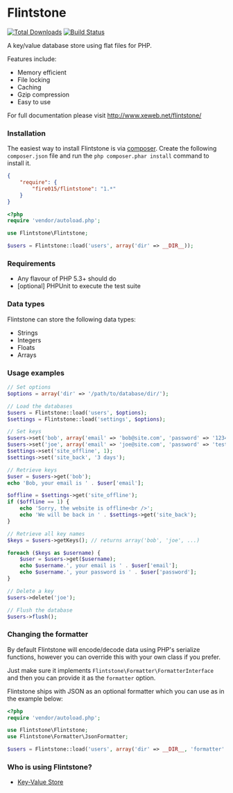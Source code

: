 Flintstone
==========

[![Total Downloads](https://img.shields.io/packagist/dm/fire015/flintstone.svg)](https://packagist.org/packages/fire015/flintstone)
[![Build Status](https://travis-ci.org/fire015/flintstone.svg?branch=master)](https://travis-ci.org/fire015/flintstone)

A key/value database store using flat files for PHP.

Features include:

* Memory efficient
* File locking
* Caching
* Gzip compression
* Easy to use

For full documentation please visit http://www.xeweb.net/flintstone/

### Installation

The easiest way to install Flintstone is via [composer](http://getcomposer.org/). Create the following `composer.json` file and run the `php composer.phar install` command to install it.

```json
{
    "require": {
        "fire015/flintstone": "1.*"
    }
}
```

```php
<?php
require 'vendor/autoload.php';

use Flintstone\Flintstone;

$users = Flintstone::load('users', array('dir' => __DIR__));
```

### Requirements

- Any flavour of PHP 5.3+ should do
- [optional] PHPUnit to execute the test suite

### Data types

Flintstone can store the following data types:

* Strings
* Integers
* Floats
* Arrays

### Usage examples

```php
// Set options
$options = array('dir' => '/path/to/database/dir/');

// Load the databases
$users = Flintstone::load('users', $options);
$settings = Flintstone::load('settings', $options);

// Set keys
$users->set('bob', array('email' => 'bob@site.com', 'password' => '123456'));
$users->set('joe', array('email' => 'joe@site.com', 'password' => 'test'));
$settings->set('site_offline', 1);
$settings->set('site_back', '3 days');

// Retrieve keys
$user = $users->get('bob');
echo 'Bob, your email is ' . $user['email'];

$offline = $settings->get('site_offline');
if ($offline == 1) {
	echo 'Sorry, the website is offline<br />';
	echo 'We will be back in ' . $settings->get('site_back');
}

// Retrieve all key names
$keys = $users->getKeys(); // returns array('bob', 'joe', ...)

foreach ($keys as $username) {
	$user = $users->get($username);
	echo $username.', your email is ' . $user['email'];
	echo $username.', your password is ' . $user['password'];
}

// Delete a key
$users->delete('joe');

// Flush the database
$users->flush();
```

### Changing the formatter
By default Flintstone will encode/decode data using PHP's serialize functions, however you can override this with your own class if you prefer.

Just make sure it implements `Flintstone\Formatter\FormatterInterface` and then you can provide it as the `formatter` option.

Flintstone ships with JSON as an optional formatter which you can use as in the example below:

```php
<?php
require 'vendor/autoload.php';

use Flintstone\Flintstone;
use Flintstone\Formatter\JsonFormatter;

$users = Flintstone::load('users', array('dir' => __DIR__, 'formatter' => new JsonFormatter()));
```

### Who is using Flintstone?

- [Key-Value Store](https://github.com/adammbalogh/key-value-store)
